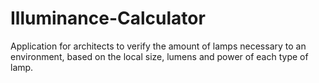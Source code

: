 # Illuminance-Calculator
Application for architects to verify the amount of lamps necessary to an environment, based on the local size, lumens and power of each type of lamp.
